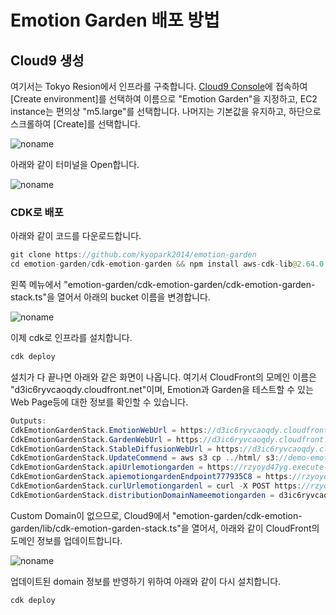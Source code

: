 # Emotion Garden 배포 방법

## Cloud9 생성 

여기서는 Tokyo Resion에서 인프라를 구축합니다. [Cloud9 Console](https://ap-northeast-1.console.aws.amazon.com/cloud9control/home?region=ap-northeast-1#/)에 접속하여 [Create environment]를 선택하여 이름으로 "Emotion Garden"을 지정하고, EC2 instance는 편의상 "m5.large"를 선택합니다. 나머지는 기본값을 유지하고, 하단으로 스크롤하여 [Create]를 선택합니다.

![noname](https://user-images.githubusercontent.com/52392004/226772045-160e70c1-ad24-4ea5-be97-2a5101392870.png)

아래와 같이 터미널을 Open합니다. 

![noname](https://user-images.githubusercontent.com/52392004/226772282-4964a05a-5b88-4f0a-81bc-2af208c880b1.png)



### CDK로 배포 

아래와 같이 코드를 다운로드합니다.

```java
git clone https://github.com/kyopark2014/emotion-garden
cd emotion-garden/cdk-emotion-garden && npm install aws-cdk-lib@2.64.0 path 
```

왼쪽 메뉴에서 "emotion-garden/cdk-emotion-garden/cdk-emotion-garden-stack.ts"을 열어서 아래의 bucket 이름을 변경합니다. 

![noname](https://user-images.githubusercontent.com/52392004/226772955-e4097752-0216-4bf4-ada6-826463d89356.png)

이제 cdk로 인프라를 설치합니다. 

```java
cdk deploy
```

설치가 다 끝나면 아래와 같은 화면이 나옵니다. 여기서  CloudFront의 모메인 이름은 "d3ic6ryvcaoqdy.cloudfront.net"이며, Emotion과 Garden을 테스트할 수 있는 Web Page등에 대한 정보를 확인할 수 있습니다.

```java
Outputs:
CdkEmotionGardenStack.EmotionWebUrl = https://d3ic6ryvcaoqdy.cloudfront.net/emotion.html
CdkEmotionGardenStack.GardenWebUrl = https://d3ic6ryvcaoqdy.cloudfront.net/garden.html
CdkEmotionGardenStack.StableDiffusionWebUrl = https://d3ic6ryvcaoqdy.cloudfront.net/text2image.html
CdkEmotionGardenStack.UpdateCommend = aws s3 cp ../html/ s3://demo-emotion-garden/html --recursive
CdkEmotionGardenStack.apiUrlemotiongarden = https://rzyoyd47yg.execute-api.ap-northeast-1.amazonaws.com/dev/
CdkEmotionGardenStack.apiemotiongardenEndpoint777935C8 = https://rzyoyd47yg.execute-api.ap-northeast-1.amazonaws.com/dev/
CdkEmotionGardenStack.curlUrlemotiongardenl = curl -X POST https://rzyoyd47yg.execute-api.ap-northeast-1.amazonaws.com/dev/text2image -H "Content-Type: application/json" -d '{"text":"astronaut on a horse"}'
CdkEmotionGardenStack.distributionDomainNameemotiongarden = d3ic6ryvcaoqdy.cloudfront.net
```

Custom Domain이 없으므로, Cloud9에서 "emotion-garden/cdk-emotion-garden/lib/cdk-emotion-garden-stack.ts"을 열어서, 아래와 같이 CloudFront의 도메인 정보를 업데이트합니다. 

![noname](https://user-images.githubusercontent.com/52392004/226774406-b3fd0981-8e47-4b7c-9860-11743247e284.png)

업데이트된 domain 정보를 반영하기 위하여 아래와 같이 다시 설치합니다.

```java
cdk deploy
```

<!--
### S3의 퍼미션 추가

[S3 console](https://s3.console.aws.amazon.com/s3/buckets?region=ap-northeast-1&region=ap-northeast-1)로 진입한 후에, 데모에 사용되는 bucket인 "demo-emotion-garden"을 선택합니다. 

이후 [Permission]메뉴에서 [Bucket policy]를 선택후 아래와 같이 수정합니다. 현재 해당 Bucket은 CloudFront의 Origin의 역할을 하고 있어서, Principle에 CloudFront가 추가되어 있지만, CloudFront를 사용하지 않을 경우에는 S3에 대한 Priciple, Action, Resouces를 추가하면 됩니다.


```java
{
    "Version": "2012-10-17",
    "Statement": [
        {
            "Effect": "Allow",
            "Principal": {
                "Service": "personalize.amazonaws.com",
                "AWS": "arn:aws:iam::cloudfront:user/CloudFront Origin Access Identity E2IK80DBQT2AVI"
            },
            "Action": [
                "s3:GetObject",
                "s3:ListBucket"
            ],
            "Resource": [
                "arn:aws:s3:::demo-emotion-garden",
                "arn:aws:s3:::demo-emotion-garden/*"
            ]
        }
    ]
}
```
-->
